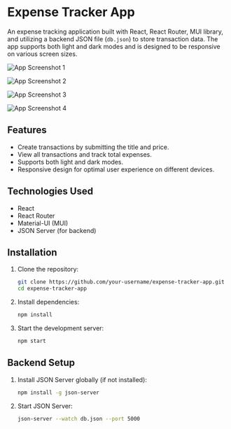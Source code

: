 # Expense Tracker App

An expense tracking application built with React, React Router, MUI library, and utilizing a backend JSON file (`db.json`) to store transaction data. The app supports both light and dark modes and is designed to be responsive on various screen sizes.

![App Screenshot 1](https://github.com/abdulrahmanmahmood/Expenses-APP/assets/126025222/9a23dcd1-70bd-4c19-9645-c3c0c1a4f833.png)

![App Screenshot 2](https://github.com/abdulrahmanmahmood/Expenses-APP/assets/126025222/8fe33f75-3f85-42ab-90e8-35431f136720.png)

![App Screenshot 3](https://github.com/abdulrahmanmahmood/Expenses-APP/assets/126025222/3012ed02-ba4f-4ea1-a443-89c87a11864a.png)

![App Screenshot 4](https://github.com/abdulrahmanmahmood/Expenses-APP/assets/126025222/7338d878-cfd7-43b2-a604-e27852666c7d.png)



## Features

- Create transactions by submitting the title and price.
- View all transactions and track total expenses.
- Supports both light and dark modes.
- Responsive design for optimal user experience on different devices.

## Technologies Used

- React
- React Router
- Material-UI (MUI)
- JSON Server (for backend)

## Installation

1. Clone the repository:
   ```bash
   git clone https://github.com/your-username/expense-tracker-app.git
   cd expense-tracker-app
2. Install dependencies:
    ```bash
    npm install
3. Start the development server:
    ```bash
    npm start

## Backend Setup

1. Install JSON Server globally (if not installed):
   ```bash
   npm install -g json-server
2. Start JSON Server:
   ```bash
   json-server --watch db.json --port 5000
